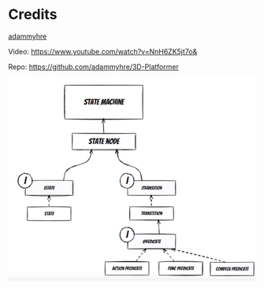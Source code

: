 # Credits


[adammyhre](https://github.com/adammyhre)

Video: https://www.youtube.com/watch?v=NnH6ZK5jt7o&

Repo: https://github.com/adammyhre/3D-Platformer

![graph.png](graph.png)
